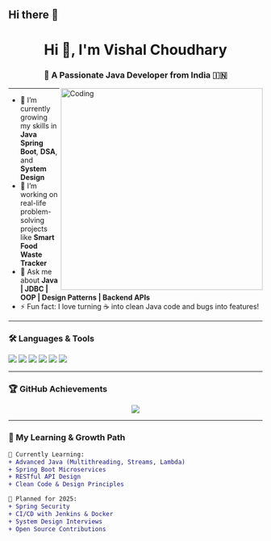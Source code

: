 ## Hi there 👋

<!--
**vishal6268/vishal6268** is a ✨ _special_ ✨ repository because its `README.md` (this file) appears on your GitHub profile.

Here are some ideas to get you started:

- 🔭 I’m currently working on ...
- 🌱 I’m currently learning ...
- 👯 I’m looking to collaborate on ...
- 🤔 I’m looking for help with ...
- 💬 Ask me about ...
- 📫 How to reach me: ...
- 😄 Pronouns: ...
- ⚡ Fun fact: ...
-->
<h1 align="center">Hi 👋, I'm Vishal Choudhary</h1>
<h3 align="center">🚀 A Passionate Java Developer from India 🇮🇳</h3>

<img align="right" alt="Coding" width="400" src="https://media.giphy.com/media/qgQUggAC3Pfv687qPC/giphy.gif" />

---

- 🌱 I’m currently growing my skills in **Java Spring Boot**, **DSA**, and **System Design**
- 🔭 I’m working on real-life problem-solving projects like **Smart Food Waste Tracker**
- 💬 Ask me about **Java | JDBC | OOP | Design Patterns | Backend APIs**
- ⚡ Fun fact: I love turning ☕ into clean Java code and bugs into features!

---

### 🛠️ Languages & Tools
<p align="left">
  <img src="https://img.shields.io/badge/Java-%23ED8B00.svg?style=for-the-badge&logo=java&logoColor=white" />
  <img src="https://img.shields.io/badge/MySQL-%2300f.svg?style=for-the-badge&logo=mysql&logoColor=white" />
  <img src="https://img.shields.io/badge/SpringBoot-%236DB33F.svg?style=for-the-badge&logo=springboot&logoColor=white" />
  <img src="https://img.shields.io/badge/Git-%23F05033.svg?style=for-the-badge&logo=git&logoColor=white" />
  <img src="https://img.shields.io/badge/Postman-%23FF6C37.svg?style=for-the-badge&logo=postman&logoColor=white" />
  <img src="https://img.shields.io/badge/NetBeans-%23006FBD.svg?style=for-the-badge&logo=apache-netbeans-ide&logoColor=white" />
</p>

---

### 🏆 GitHub Achievements
<p align="center">
  <img src="https://github-profile-trophy.vercel.app/?username=vishal6268&theme=onestar&no-frame=true&no-bg=true&title=Followers,Stars,Commit,Repositories,PullRequest,Issues" />
</p>

---

### 🌱 My Learning & Growth Path
```diff
📌 Currently Learning:
+ Advanced Java (Multithreading, Streams, Lambda)
+ Spring Boot Microservices
+ RESTful API Design
+ Clean Code & Design Principles

🚀 Planned for 2025:
+ Spring Security
+ CI/CD with Jenkins & Docker
+ System Design Interviews
+ Open Source Contributions

